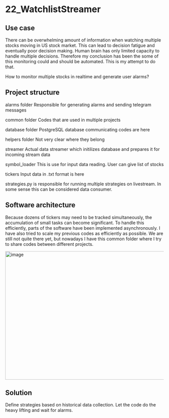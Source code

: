 # 22_WatchlistStreamer

## Use case 

There can be overwhelming amount of information when watching multiple stocks moving in US stock market. This can lead to decision fatigue and eventually poor decision making. Human brain has only limited capacity to handle multiple decisions. Therefore my conclusion has been the some of this monitoring could and should be automated. This is my attempt to do that. 

How to monitor multiple stocks in realtime and generate user alarms?


## Project structure

alarms folder 
Responsible for generating alarms and sending telegram messages

common folder
Codes that are used in multiple projects

database folder
PostgreSQL database communicating codes are here

helpers folder
Not very clear where they belong

streamer
Actual data streamer which initilizes database and prepares it for incoming stream data

symbol_loader
This is use for input data reading. User can give list of stocks

tickers
Input data in .txt format is here

strategies.py is responsible for running multiple strategies on livestream. In some sense this can be considered data consumer.


## Software architecture

Because dozens of tickers may need to be tracked simultaneously, the accumulation of small tasks can become significant. To handle this efficiently, parts of the software have been implemented asynchronously. I have also tried to scale my previous codes as efficiently as possible. We are still not quite there yet, but nowadays I have this common folder where I try to share codes between different projects. 


<img width="557" height="407" alt="image" src="https://github.com/user-attachments/assets/4f6b52da-a1d4-4f2d-a4ac-099968bffda9" />


## Solution

Define strategies based on historical data collection. Let the code do the heavy lifting and wait for alarms. 


